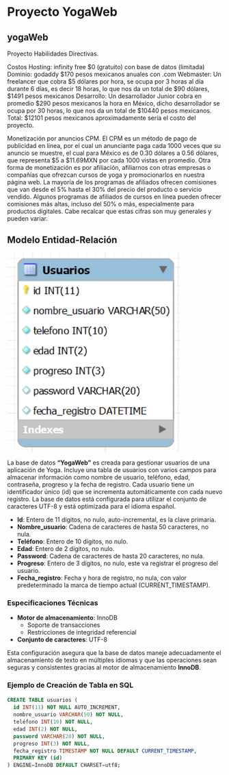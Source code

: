 # Proyecto YogaWeb
## yogaWeb
Proyecto Habilidades Directivas.

Costos
Hosting: infinity free $0 (gratuito) con base de datos (limitada)
Dominio: godaddy $170 pesos mexicanos anuales con .com
Webmaster: Un freelancer que cobra $5 dólares por hora, se ocupa por 3 horas al día durante 6 días, es decir 18 horas, lo que nos da un total de $90 dólares, $1491 pesos mexicanos
Desarrollo: Un desarrollador Junior cobra en promedio $290 pesos mexicanos la hora en México, dicho desarrollador se ocupa por 30 horas, lo que nos da un total de $10440 pesos mexicanos. 
Total: $12101 pesos mexicanos aproximadamente sería el costo del proyecto.

Monetización por anuncios CPM.
El CPM es un método de pago de publicidad en línea, por el cual un anunciante paga cada 1000 veces que su anuncio se muestre, el cual para México es de 0.30 dólares a 0.56 dólares, que representa $5 a $11.69MXN por cada 1000 vistas en promedio.
Otra forma de monetización es por afiliación, afiliarnos con otras empresas o compañías que ofrezcan cursos de yoga y promocionarlos en nuestra página web.
La mayoría de los programas de afiliados ofrecen comisiones que van desde el 5% hasta el 30% del precio del producto o servicio vendido.
Algunos programas de afiliados de cursos en línea pueden ofrecer comisiones más altas, incluso del 50% o más, especialmente para productos digitales. Cabe recalcar que estas cifras son muy generales y pueden variar.

## Modelo Entidad-Relación
![Logo de YogaWeb](imagenes/ModeloE.png)

La base de datos **“YogaWeb”** es creada para gestionar usuarios de una aplicación de Yoga. Incluye una tabla de usuarios con varios campos para almacenar información como nombre de usuario, teléfono, edad, contraseña, progreso y la fecha de registro. Cada usuario tiene un identificador único (id) que se incrementa automáticamente con cada nuevo registro. La base de datos está configurada para utilizar el conjunto de caracteres UTF-8 y está optimizada para el idioma español.

- **Id**: Entero de 11 dígitos, no nulo, auto-incremental, es la clave primaria.
- **Nombre_usuario**: Cadena de caracteres de hasta 50 caracteres, no nula.
- **Teléfono**: Entero de 10 dígitos, no nulo.
- **Edad**: Entero de 2 dígitos, no nulo.
- **Password**: Cadena de caracteres de hasta 20 caracteres, no nula.
- **Progreso**: Entero de 3 dígitos, no nulo, este va registrar el progreso del usuario.
- **Fecha_registro**: Fecha y hora de registro, no nula, con valor predeterminado la marca de tiempo actual (CURRENT_TIMESTAMP).

### Especificaciones Técnicas

- **Motor de almacenamiento**: InnoDB
  - Soporte de transacciones
  - Restricciones de integridad referencial
- **Conjunto de caracteres**: UTF-8

Esta configuración asegura que la base de datos maneje adecuadamente el almacenamiento de texto en múltiples idiomas y que las operaciones sean seguras y consistentes gracias al motor de almacenamiento **InnoDB**.

### Ejemplo de Creación de Tabla en SQL

```sql
CREATE TABLE usuarios (
  id INT(11) NOT NULL AUTO_INCREMENT,
  nombre_usuario VARCHAR(50) NOT NULL,
  teléfono INT(10) NOT NULL,
  edad INT(2) NOT NULL,
  password VARCHAR(20) NOT NULL,
  progreso INT(3) NOT NULL,
  fecha_registro TIMESTAMP NOT NULL DEFAULT CURRENT_TIMESTAMP,
  PRIMARY KEY (id)
) ENGINE=InnoDB DEFAULT CHARSET=utf8;
